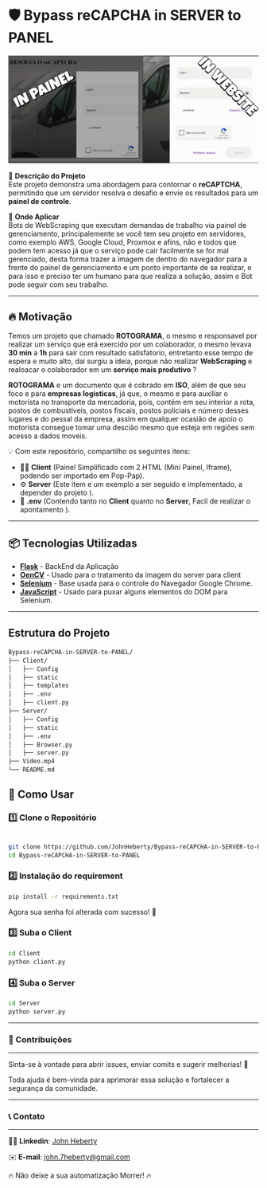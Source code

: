# 🛡️ Bypass reCAPCHA in SERVER to PANEL

<p align="center">
    <img width=700px src="exemple.gif" alt="Project logo"></a>
</p>

🚀 **Descrição do Projeto**  
Este projeto demonstra uma abordagem para contornar o **reCAPTCHA**, permitindo que um servidor resolva o desafio e envie os resultados para um **painel de controle**.

🚀 **Onde Aplicar**  
Bots de WebScraping que executam demandas de trabalho via painel de gerenciamento, principalemente se você tem seu projeto em servidores, como exemplo AWS, Google Cloud, Proxmox e afins, não e todos que podem tem acesso já que o serviço pode cair facilmente se for mal gerenciado, desta forma trazer a imagem de dentro do navegador para a frente do painel de gerenciamento e um ponto importante de se realizar, e para isso e preciso ter um humano para que realiza a solução, assim o Bot pode seguir com seu trabalho.

---

## 🔥 Motivação

Temos um projeto que chamado **ROTOGRAMA**, o mesmo e responsavel por realizar um serviço que erá exercido por um colaborador, o mesmo levava **30 min** a **1h** para sair com resultado satisfatorio, entretanto esse tempo de espera e muito alto, dai surgiu a ideia, porque não realizar **WebScraping** e realoacar o colaborador em um **serviço mais produtivo** ?

**ROTOGRAMA** e um documento que é cobrado em **ISO**, além de que seu foco e para **empresas logisticas**, já que, o mesmo e para auxiliar o motorista no transporte da mercadoria, pois, contém em seu interior a rota, postos de combustiveis, postos fiscais, postos policiais e número desses lugares e do pessal da empresa, assim em qualquer ocasião de apoio o motorista consegue tomar uma descião mesmo que esteja em regiões sem acesso a dados moveis.

💡 Com este repositório, compartilho os seguintes itens:
- 🧑‍💼 **Client** (Painel Simplificado com 2 HTML (Mini Painel, Iframe), podendo ser importado em Pop-Pap).
- ⚙️ **Server** (Este item e um exemplo a ser seguido e implementado, a depender do projeto ).
- 📓 **.env** (Contendo tanto no **Client** quanto no **Server**, Facil de realizar o apontamento ).
---

## 📦 Tecnologias Utilizadas

- **[Flask](https://flask.palletsprojects.com/en/stable/)** - BackEnd da Aplicação
- **[OenCV](https://opencv.org/)** - Usado para o tratamento da imagem do server para client
- **[Selenium](https://www.selenium.dev/)** - Base usada para o controle do Navegador Google Chrome.
- **[JavaScript](https://developer.mozilla.org/pt-BR/docs/Web/JavaScript)** - Usado para puxar alguns elementos do DOM para Selenium.
---

## Estrutura do Projeto
```sh
Bypass-reCAPCHA-in-SERVER-to-PANEL/
├── Client/
│   ├── Config
│   ├── static
│   ├── templates
│   ├── .env
│   ├── client.py
├── Server/
│   ├── Config
│   ├── static
│   ├── .env
│   ├── Browser.py
│   ├── server.py
├── Video.mp4
└── README.md
```

## 🚀 Como Usar

### 1️⃣ **Clone o Repositório**
```sh

git clone https://github.com/JohnHeberty/Bypass-reCAPCHA-in-SERVER-to-PANEL.git
cd Bypass-reCAPCHA-in-SERVER-to-PANEL
```

### 2️⃣ **Instalação do requirement**
```sh
pip install -r requirements.txt
```
Agora sua senha foi alterada com sucesso! 🚀

### 3️⃣ **Suba o Client**
```sh
cd Client
python client.py
```
### 4️⃣ **Suba o Server**
```sh
cd Server
python server.py
```

---
### 🤝 Contribuições
---

Sinta-se à vontade para abrir issues, enviar comits e sugerir melhorias! 🚀

Toda ajuda é bem-vinda para aprimorar essa solução e fortalecer a segurança da comunidade.

---
### 📞 Contato
---
🧑‍💼 **Linkedin**: [John Heberty](https://www.linkedin.com/in/john-heberty/)

✉️ **E-mail**: john.7heberty@gmail.com

🔥 Não deixe a sua automatização Morrer! 🔥

